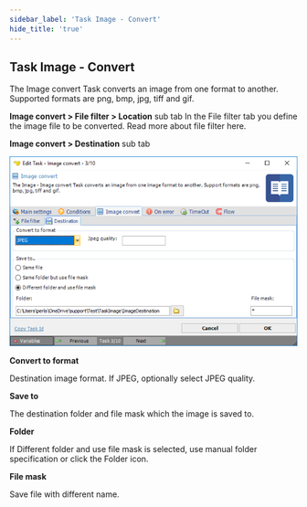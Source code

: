 ```yaml
---
sidebar_label: 'Task Image - Convert'
hide_title: 'true'
---
```


## Task Image - Convert

The Image convert Task converts an image from one format to another. Supported formats are png, bmp, jpg, tiff and gif.
 
**Image convert > File filter > Location** sub tab
In the File filter tab you define the image file to be converted. Read more about file filter here.
 
**Image convert > Destination** sub tab

![](../../../../../static/img/taskimageconvertdestination.png)

**Convert to format**

Destination image format. If JPEG, optionally select JPEG quality.
 
**Save to**

The destination folder and file mask which the image is saved to.
 
**Folder**

If Different folder and use file mask is selected, use manual folder specification or click the Folder icon.
 
**File mask**

Save file with different name.

